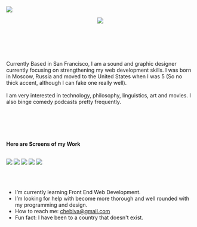 ### 
<img   src="https://i.imgur.com/812ojsg.png" >
<p align="center">
<img   src="https://media.giphy.com/media/aNEDbjEGn9y6CjgIJg/giphy.gif" align="center">
 </p>
<br/>
<br/>
<br/>
<br/>
<br/>
Currently Based in San Francisco, I am a sound and graphic designer currently focusing on strengthening my web development skills.
I was born in Moscow, Russia and moved to the United States when I was 5 (So no thick accent, although I can fake one really well). <br>
<br>
I am very interested in technology, philosophy, linguistics, art and movies. I also binge comedy podcasts pretty frequently. 
 
<br><br><br><br>




**Here are Screens of my Work**
 
<br>
<img src="https://i.imgur.com/rSODjjU.jpg">
<img src="https://i.imgur.com/Xvuyrgo.jpg">
<img src="https://i.imgur.com/buygJEs.jpg">
<img src="https://i.imgur.com/kquN97c.jpg">
<img src="https://i.imgur.com/Zuf8X00.jpeg">



<br><br>
-  I’m currently learning Front End Web Development.
-  I’m looking for help with become more thorough and well rounded with my programming and design. 
-  How to reach me: chebiva@gmail.com
-  Fun fact: I have been to a country that doesn't exist. 

<br/>

<br/>


